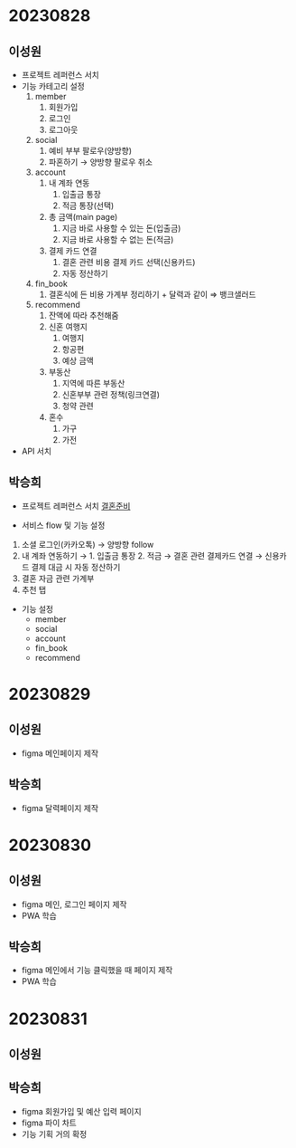# 20230828

## 이성원

- 프로젝트 레퍼런스 서치
- 기능 카테고리 설정
  1. member
     1. 회원가입
     2. 로그인
     3. 로그아웃
  2. social
     1. 예비 부부 팔로우(양방향)
     2. 파혼하기 → 양방향 팔로우 취소
  3. account
     1. 내 계좌 연동
        1. 입출금 통장
        2. 적금 통장(선택)
     2. 총 금액(main page)
        1. 지금 바로 사용할 수 있는 돈(입출금)
        2. 지금 바로 사용할 수 없는 돈(적금)
     3. 결제 카드 연결
        1. 결혼 관련 비용 결제 카드 선택(신용카드)
        2. 자동 정산하기
  4. fin_book
     1. 결혼식에 든 비용 가계부 정리하기 + 달력과 같이 ⇒ 뱅크샐러드
  5. recommend
     1. 잔액에 따라 추천해줌
     2. 신혼 여행지
        1. 여행지
        2. 항공편
        3. 예상 금액
     3. 부동산
        1. 지역에 따른 부동산
        2. 신혼부부 관련 정책(링크연결)
        3. 청약 관련
     4. 혼수
        1. 가구
        2. 가전
- API 서치

## 박승희

- 프로젝트 레퍼런스 서치
  [결혼준비](https://happy.alssol79.com/entry/%EA%B2%B0%ED%98%BC%EC%A4%80%EB%B9%84-%EC%8B%9C%EC%9E%91%EB%B6%80%ED%84%B0-%EB%81%9D-%EB%AF%B8%EB%A6%AC%EB%B3%B4%EA%B8%B0-2023%EB%85%84-%EA%B2%B0%ED%98%BC-%EC%B2%B4%ED%81%AC%EB%A6%AC%EC%8A%A4%ED%8A%B8)

- 서비스 flow 및 기능 설정

1. 소셜 로그인(카카오톡) → 양방향 follow
2. 내 계좌 연동하기 → 1. 입출금 통장 2. 적금 → 결혼 관련 결제카드 연결 → 신용카드 결제 대금 시 자동 정산하기
3. 결혼 자금 관련 가계부
4. 추천 탭

- 기능 설정
  - member
  - social
  - account
  - fin_book
  - recommend

# 20230829

## 이성원

- figma 메인페이지 제작

## 박승희

- figma 달력페이지 제작

# 20230830

## 이성원

- figma 메인, 로그인 페이지 제작
- PWA 학습

## 박승희

- figma 메인에서 기능 클릭했을 때 페이지 제작
- PWA 학습

# 20230831

## 이성원

## 박승희

- figma 회원가입 및 예산 입력 페이지
- figma 파이 차트
- 기능 기획 거의 확정
